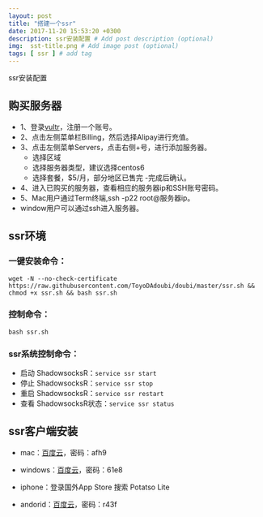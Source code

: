 ```yaml
---
layout: post
title: "搭建一个ssr"
date: 2017-11-20 15:53:20 +0300
description: ssr安装配置 # Add post description (optional)
img:  sst-title.png # Add image post (optional)
tags: [ ssr ] # add tag
---
```

ssr安装配置

## 购买服务器

+ 1、登录[vultr]([https://my.vultr.com)，注册一个账号。
+ 2、点击左侧菜单栏Billing，然后选择Alipay进行充值。
+ 3、点击左侧菜单Servers，点击右侧+号，进行添加服务器。
	- 选择区域
	- 选择服务器类型，建议选择centos6
	- 选择套餐，$5/月，部分地区已售完
	-完成后确认。
+ 4、进入已购买的服务器，查看相应的服务器ip和SSH账号密码。
+ 5、Mac用户通过Term终端,ssh -p22 root@服务器ip。
+ 	window用户可以通过ssh进入服务器。

## ssr环境

### 一键安装命令：

	wget -N --no-check-certificate https://raw.githubusercontent.com/ToyoDAdoubi/doubi/master/ssr.sh && chmod +x ssr.sh && bash ssr.sh

### 控制命令：

	bash ssr.sh

### ssr系统控制命令：

  - 启动 ShadowsocksR：`service ssr start`
  - 停止 ShadowsocksR：`service ssr stop`
  - 重启 ShadowsocksR：`service ssr restart`
  - 查看 ShadowsocksR状态：`service ssr status`

## ssr客户端安装

- mac：[百度云](https://pan.baidu.com/s/1o8xFTkI)，密码：afh9

- windows：[百度云](https://pan.baidu.com/s/1cfN4su)，密码：61e8

- iphone：登录国外App Store 搜索 Potatso Lite

- andorid：[百度云](https://pan.baidu.com/s/1dE9TpSl)，密码：r43f

